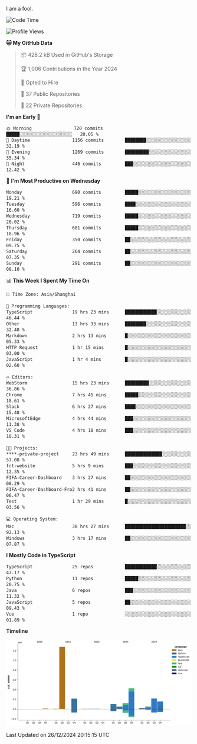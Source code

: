 I am a fool.

<!--START_SECTION:waka-->
![Code Time](http://img.shields.io/badge/Code%20Time-2%2C341%20hrs%2048%20mins-blue)

![Profile Views](http://img.shields.io/badge/Profile%20Views-0-blue)

**🐱 My GitHub Data** 

> 📦 428.2 kB Used in GitHub's Storage 
 > 
> 🏆 1,006 Contributions in the Year 2024
 > 
> 💼 Opted to Hire
 > 
> 📜 37 Public Repositories 
 > 
> 🔑 22 Private Repositories 
 > 
**I'm an Early 🐤** 

```text
🌞 Morning                720 commits         █████░░░░░░░░░░░░░░░░░░░░   20.05 % 
🌆 Daytime                1156 commits        ████████░░░░░░░░░░░░░░░░░   32.19 % 
🌃 Evening                1269 commits        █████████░░░░░░░░░░░░░░░░   35.34 % 
🌙 Night                  446 commits         ███░░░░░░░░░░░░░░░░░░░░░░   12.42 % 
```
📅 **I'm Most Productive on Wednesday** 

```text
Monday                   690 commits         █████░░░░░░░░░░░░░░░░░░░░   19.21 % 
Tuesday                  596 commits         ████░░░░░░░░░░░░░░░░░░░░░   16.60 % 
Wednesday                719 commits         █████░░░░░░░░░░░░░░░░░░░░   20.02 % 
Thursday                 681 commits         █████░░░░░░░░░░░░░░░░░░░░   18.96 % 
Friday                   350 commits         ██░░░░░░░░░░░░░░░░░░░░░░░   09.75 % 
Saturday                 264 commits         ██░░░░░░░░░░░░░░░░░░░░░░░   07.35 % 
Sunday                   291 commits         ██░░░░░░░░░░░░░░░░░░░░░░░   08.10 % 
```


📊 **This Week I Spent My Time On** 

```text
🕑︎ Time Zone: Asia/Shanghai

💬 Programming Languages: 
TypeScript               19 hrs 23 mins      ████████████░░░░░░░░░░░░░   46.44 % 
Other                    13 hrs 33 mins      ████████░░░░░░░░░░░░░░░░░   32.48 % 
Markdown                 2 hrs 13 mins       █░░░░░░░░░░░░░░░░░░░░░░░░   05.33 % 
HTTP Request             1 hr 15 mins        █░░░░░░░░░░░░░░░░░░░░░░░░   03.00 % 
JavaScript               1 hr 4 mins         █░░░░░░░░░░░░░░░░░░░░░░░░   02.60 % 

🔥 Editors: 
WebStorm                 15 hrs 23 mins      █████████░░░░░░░░░░░░░░░░   36.86 % 
Chrome                   7 hrs 45 mins       █████░░░░░░░░░░░░░░░░░░░░   18.61 % 
Slack                    6 hrs 27 mins       ████░░░░░░░░░░░░░░░░░░░░░   15.48 % 
MicrosoftEdge            4 hrs 44 mins       ███░░░░░░░░░░░░░░░░░░░░░░   11.38 % 
VS Code                  4 hrs 18 mins       ███░░░░░░░░░░░░░░░░░░░░░░   10.31 % 

🐱‍💻 Projects: 
****-private-project     23 hrs 49 mins      ██████████████░░░░░░░░░░░   57.08 % 
fct-website              5 hrs 9 mins        ███░░░░░░░░░░░░░░░░░░░░░░   12.35 % 
FIFA-Career-Dashboard    3 hrs 27 mins       ██░░░░░░░░░░░░░░░░░░░░░░░   08.29 % 
FIFA-Career-Dashboard-Fro2 hrs 41 mins       ██░░░░░░░░░░░░░░░░░░░░░░░   06.47 % 
Test                     1 hr 29 mins        █░░░░░░░░░░░░░░░░░░░░░░░░   03.56 % 

💻 Operating System: 
Mac                      38 hrs 27 mins      ███████████████████████░░   92.13 % 
Windows                  3 hrs 17 mins       ██░░░░░░░░░░░░░░░░░░░░░░░   07.87 % 
```

**I Mostly Code in TypeScript** 

```text
TypeScript               25 repos            ████████████░░░░░░░░░░░░░   47.17 % 
Python                   11 repos            █████░░░░░░░░░░░░░░░░░░░░   20.75 % 
Java                     6 repos             ███░░░░░░░░░░░░░░░░░░░░░░   11.32 % 
JavaScript               5 repos             ██░░░░░░░░░░░░░░░░░░░░░░░   09.43 % 
Vue                      1 repo              ░░░░░░░░░░░░░░░░░░░░░░░░░   01.89 % 
```



**Timeline**

![Lines of Code chart](https://raw.githubusercontent.com/VeejaLiu/VeejaLiu/master/assets/bar_graph.png)


 Last Updated on 26/12/2024 20:15:15 UTC
<!--END_SECTION:waka-->
